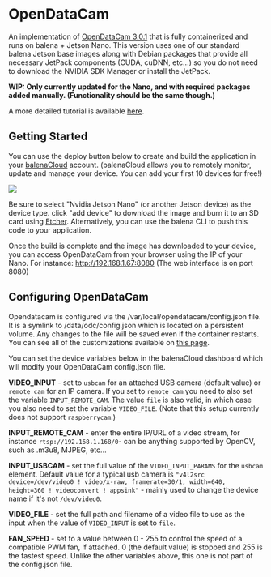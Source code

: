 # OpenDataCam
An implementation of [OpenDataCam 3.0.1](https://github.com/opendatacam/opendatacam) that is fully containerized and runs on balena + Jetson Nano. This version uses one of our standard balena Jetson base images along with Debian packages that provide all necessary JetPack components (CUDA, cuDNN, etc...) so you do not need to download the NVIDIA SDK Manager or install the JetPack.

**WIP: Only currently updated for the Nano, and with required packages added manually. (Functionality should be the same though.)**

A more detailed tutorial is available [here](https://www.balena.io/blog/using-opendatacam-and-balena-to-quantify-the-world-with-ai/).

## Getting Started

You can use the deploy button below to create and build the application in your [balenaCloud](https://www.balena.io/cloud/) account. (balenaCloud allows you to remotely monitor, update and manage your device. You can add your first 10 devices for free!)

[![](https://www.balena.io/deploy.png)](https://dashboard.balena-cloud.com/deploy)

Be sure to select "Nvidia Jetson Nano" (or another Jetson device) as the device type. click "add device" to download the image and burn it to an SD card using [Etcher](https://www.balena.io/etcher/). Alternatively, you can use the balena CLI to push this code to your application.

Once the build is complete and the image has downloaded to your device, you can access OpenDataCam from your browser using the IP of your Nano. For instance: http://192.168.1.67:8080 (The web interface is on port 8080)


## Configuring OpenDataCam

Opendatacam is configured via the /var/local/opendatacam/config.json file. It is a symlink to /data/odc/config.json which is located on a persistent volume. Any changes to the file will be saved even if the container restarts. You can see all of the customizations available on [this page](https://github.com/opendatacam/opendatacam/blob/master/documentation/CONFIG.md).

You can set the device variables below in the balenaCloud dashboard which will modify your OpenDataCam config.json file. 


**VIDEO_INPUT** - set to `usbcam` for an attached USB camera (default value) or `remote_cam` for an IP camera. If you set to `remote_cam` you need to also set the variable `INPUT_REMOTE_CAM`. The value `file` is also valid, in which case you also need to set the variable `VIDEO_FILE`. (Note that this setup currently does not support `raspberrycam`.)

**INPUT_REMOTE_CAM** - enter the entire IP/URL of a video stream, for instance `rtsp://192.168.1.168/0`- can be anything supported by OpenCV, such as .m3u8, MJPEG, etc...

**INPUT_USBCAM** - set the full value of the `VIDEO_INPUT_PARAMS` for the `usbcam` element. Default value for a typical usb camera is `"v4l2src device=/dev/video0 ! video/x-raw, framerate=30/1, width=640, height=360 ! videoconvert ! appsink"` - mainly used to change the device name if it's not `/dev/video0`.

**VIDEO_FILE** - set the full path and filename of a video file to use as the input when the value of `VIDEO_INPUT` is set to `file`.

**FAN_SPEED** - set to a value between 0 - 255 to control the speed of a compatible PWM fan, if attached. 0 (the default value) is stopped and 255 is the fastest speed. Unlike the other variables above, this one is not part of the config.json file.

